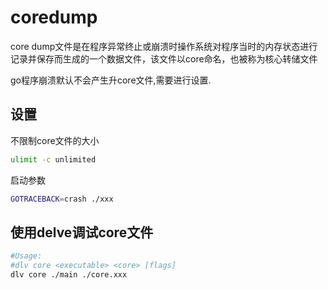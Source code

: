 # coredump

core dump文件是在程序异常终止或崩溃时操作系统对程序当时的内存状态进行记录并保存而生成的一个数据文件，该文件以core命名，也被称为核心转储文件

go程序崩溃默认不会产生升core文件,需要进行设置.

## 设置

不限制core文件的大小

```bash
ulimit -c unlimited
```

启动参数

```bash
GOTRACEBACK=crash ./xxx
```

## 使用delve调试core文件

```bash
#Usage:
#dlv core <executable> <core> [flags]
dlv core ./main ./core.xxx 
```
